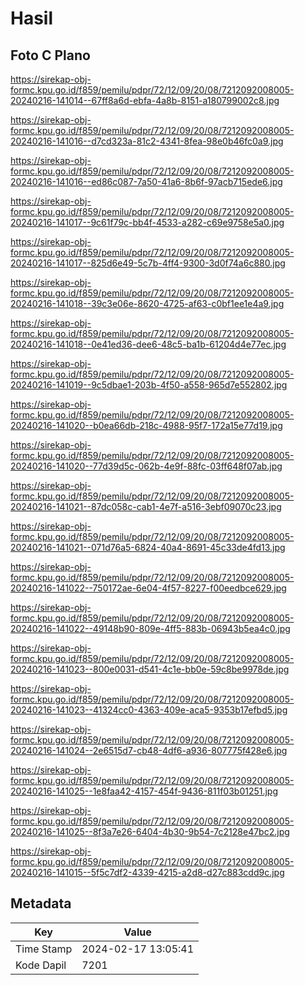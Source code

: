 # Hasil

## Foto C Plano

https://sirekap-obj-formc.kpu.go.id/f859/pemilu/pdpr/72/12/09/20/08/7212092008005-20240216-141014--67ff8a6d-ebfa-4a8b-8151-a180799002c8.jpg

https://sirekap-obj-formc.kpu.go.id/f859/pemilu/pdpr/72/12/09/20/08/7212092008005-20240216-141016--d7cd323a-81c2-4341-8fea-98e0b46fc0a9.jpg

https://sirekap-obj-formc.kpu.go.id/f859/pemilu/pdpr/72/12/09/20/08/7212092008005-20240216-141016--ed86c087-7a50-41a6-8b6f-97acb715ede6.jpg

https://sirekap-obj-formc.kpu.go.id/f859/pemilu/pdpr/72/12/09/20/08/7212092008005-20240216-141017--9c61f79c-bb4f-4533-a282-c69e9758e5a0.jpg

https://sirekap-obj-formc.kpu.go.id/f859/pemilu/pdpr/72/12/09/20/08/7212092008005-20240216-141017--825d6e49-5c7b-4ff4-9300-3d0f74a6c880.jpg

https://sirekap-obj-formc.kpu.go.id/f859/pemilu/pdpr/72/12/09/20/08/7212092008005-20240216-141018--39c3e06e-8620-4725-af63-c0bf1ee1e4a9.jpg

https://sirekap-obj-formc.kpu.go.id/f859/pemilu/pdpr/72/12/09/20/08/7212092008005-20240216-141018--0e41ed36-dee6-48c5-ba1b-61204d4e77ec.jpg

https://sirekap-obj-formc.kpu.go.id/f859/pemilu/pdpr/72/12/09/20/08/7212092008005-20240216-141019--9c5dbae1-203b-4f50-a558-965d7e552802.jpg

https://sirekap-obj-formc.kpu.go.id/f859/pemilu/pdpr/72/12/09/20/08/7212092008005-20240216-141020--b0ea66db-218c-4988-95f7-172a15e77d19.jpg

https://sirekap-obj-formc.kpu.go.id/f859/pemilu/pdpr/72/12/09/20/08/7212092008005-20240216-141020--77d39d5c-062b-4e9f-88fc-03ff648f07ab.jpg

https://sirekap-obj-formc.kpu.go.id/f859/pemilu/pdpr/72/12/09/20/08/7212092008005-20240216-141021--87dc058c-cab1-4e7f-a516-3ebf09070c23.jpg

https://sirekap-obj-formc.kpu.go.id/f859/pemilu/pdpr/72/12/09/20/08/7212092008005-20240216-141021--071d76a5-6824-40a4-8691-45c33de4fd13.jpg

https://sirekap-obj-formc.kpu.go.id/f859/pemilu/pdpr/72/12/09/20/08/7212092008005-20240216-141022--750172ae-6e04-4f57-8227-f00eedbce629.jpg

https://sirekap-obj-formc.kpu.go.id/f859/pemilu/pdpr/72/12/09/20/08/7212092008005-20240216-141022--49148b90-809e-4ff5-883b-06943b5ea4c0.jpg

https://sirekap-obj-formc.kpu.go.id/f859/pemilu/pdpr/72/12/09/20/08/7212092008005-20240216-141023--800e0031-d541-4c1e-bb0e-59c8be9978de.jpg

https://sirekap-obj-formc.kpu.go.id/f859/pemilu/pdpr/72/12/09/20/08/7212092008005-20240216-141023--41324cc0-4363-409e-aca5-9353b17efbd5.jpg

https://sirekap-obj-formc.kpu.go.id/f859/pemilu/pdpr/72/12/09/20/08/7212092008005-20240216-141024--2e6515d7-cb48-4df6-a936-807775f428e6.jpg

https://sirekap-obj-formc.kpu.go.id/f859/pemilu/pdpr/72/12/09/20/08/7212092008005-20240216-141025--1e8faa42-4157-454f-9436-811f03b01251.jpg

https://sirekap-obj-formc.kpu.go.id/f859/pemilu/pdpr/72/12/09/20/08/7212092008005-20240216-141025--8f3a7e26-6404-4b30-9b54-7c2128e47bc2.jpg

https://sirekap-obj-formc.kpu.go.id/f859/pemilu/pdpr/72/12/09/20/08/7212092008005-20240216-141015--5f5c7df2-4339-4215-a2d8-d27c883cdd9c.jpg


## Metadata

| Key        | Value               |
| ---------- | ------------------- |
| Time Stamp | 2024-02-17 13:05:41 |
| Kode Dapil | 7201                |



